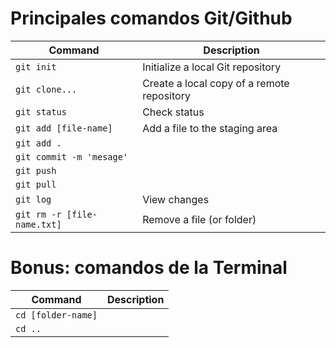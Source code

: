 # Principales comandos Git/Github

| Command | Description |
| ------- | ----------- |
| `git init` | Initialize a local Git repository |
| `git clone...` | Create a local copy of a remote repository |
| `git status` | Check status |
| `git add [file-name]` | Add a file to the staging area |
| `git add .` |  |
| `git commit -m 'mesage'` | |
| `git push` | |
| `git pull` | |
| `git log` | View changes |
| `git rm -r [file-name.txt]` | Remove a file (or folder) |

# Bonus: comandos de la Terminal

| Command | Description |
| ------- | ----------- |
| `cd [folder-name]` |  |
| `cd ..` |  |
